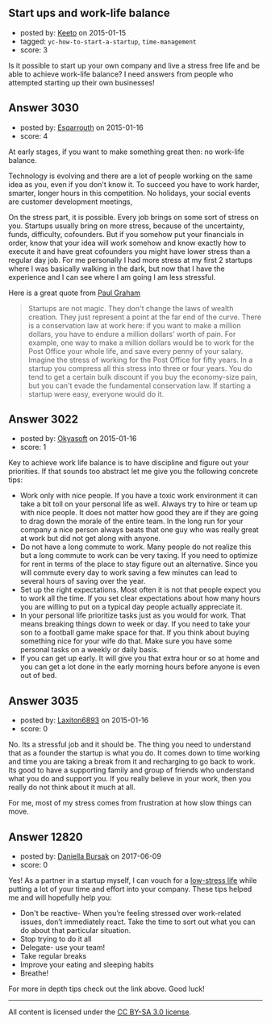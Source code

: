 ## Start ups and work-life balance

- posted by: [Keeto](https://stackexchange.com/users/386151/keeto) on 2015-01-15
- tagged: `yc-how-to-start-a-startup`, `time-management`
- score: 3

Is it possible to start up your own company and live a stress free life and be able to achieve work-life balance? I need answers from people who attempted starting up their own businesses!


## Answer 3030

- posted by: [Esqarrouth](https://stackexchange.com/users/3055586/esqarrouth) on 2015-01-16
- score: 4

<p>At early stages, if you want to make something great then: no work-life balance.</p>

<p>Technology is evolving and there are a lot of people working on the same idea as you, even if you don't know it. To succeed you have to work harder, smarter, longer hours in this competition. No holidays, your social events are customer development meetings, </p>

<p>On the stress part, it is possible. Every job brings on some sort of stress on you. Startups usually bring on more stress, because of the uncertainty, funds, difficulty, cofounders. But if you somehow put your financials in order, know that your idea will work somehow and know exactly how to execute it and have great cofounders you might have lower stress than a regular day job. For me personally I had more stress at my first 2 startups where I was basically walking in the dark, but now that I have the experience and I can see where I am going I am less stressful. </p>

<p>Here is a great quote from <a href="http://www.paulgraham.com/wealth.html" rel="nofollow">Paul Graham</a></p>

<blockquote>
  <p>Startups are not magic. They don't change the laws of wealth creation.
  They just represent a point at the far end of the curve. There is a
  conservation law at work here: if you want to make a million dollars,
  you have to endure a million dollars' worth of pain. For example, one
  way to make a million dollars would be to work for the Post Office
  your whole life, and save every penny of your salary. Imagine the
  stress of working for the Post Office for fifty years. In a startup
  you compress all this stress into three or four years. You do tend to
  get a certain bulk discount if you buy the economy-size pain, but you
  can't evade the fundamental conservation law. If starting a startup
  were easy, everyone would do it.</p>
</blockquote>



## Answer 3022

- posted by: [Okyasoft](https://stackexchange.com/users/294248/okyasoft) on 2015-01-16
- score: 1

Key to achieve work life balance is to have discipline and figure out your priorities. If that sounds too abstract let me give you the following concrete tips:

 - Work only with nice people. If you have a toxic work environment it can take a bit toll on your personal life as well. Always try to hire or team up with nice people. It does not matter how good they are if they are going to drag down the morale of the entire team. In the long run for your company a nice person always beats that one guy who was really great at work but did not get along with anyone.
 - Do not have a long commute to work. Many people do not realize this but a long commute to work can be very taxing. If you need to optimize for rent in terms of the place to stay figure out an alternative. Since you will commute every day to work saving a few minutes can lead to several hours of saving over the year.
 - Set up the right expectations. Most often it is not that people expect you to work all the time. If you set clear expectations about how many hours you are willing to put on a typical day people actually appreciate it. 
 - In your personal life prioritize tasks just as you would for work. That means breaking things down to week or day. If you need to take your son to a football game make space for that. If you think about buying something nice for your wife do that. Make sure you have some personal tasks on a weekly or daily basis. 
 - If you can get up early. It will give you that extra hour or so at home and you can get a lot done in the early morning hours before anyone is even out of bed.


## Answer 3035

- posted by: [Laxiton6893](https://stackexchange.com/users/2181902/laxiton6893) on 2015-01-16
- score: 0

No. Its a stressful job and it should be. The thing you need to understand that as a founder the startup is what you do. It comes down to time working and time you are taking a break from it and recharging to go back to work. Its good to have a supporting family and group of friends who understand what you do and support you. If you really believe in your work, then you really do not think about it much at all. 

For me, most of my stress comes from frustration at how slow things can move. 




## Answer 12820

- posted by: [Daniella Bursak](https://stackexchange.com/users/11058306/daniella-bursak) on 2017-06-09
- score: 0

<p>Yes! As a partner in a startup myself, I can vouch for a <a href="https://tallyfy.com/stressed-work-manage-work-stress/" rel="nofollow noreferrer">low-stress life</a> while putting a lot of your time and effort into your company. These tips helped me and will hopefully help you: </p>

<ul>
<li>Don't be reactive- When you’re feeling stressed over work-related issues, don’t immediately react. Take the time to sort out what you can do about that particular situation.</li>
<li>Stop trying to do it all</li>
<li>Delegate- use your team!</li>
<li>Take regular breaks</li>
<li>Improve your eating and sleeping habits</li>
<li>Breathe!</li>
</ul>

<p>For more in depth tips check out the link above. Good luck!</p>




---

All content is licensed under the [CC BY-SA 3.0 license](https://creativecommons.org/licenses/by-sa/3.0/).

